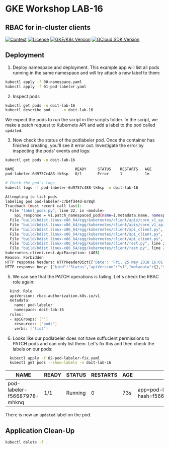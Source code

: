 # GKE Workshop LAB-16

## RBAC for in-cluster clients

[![Context](https://img.shields.io/badge/GKE%20Fundamentals-1-blue.svg)](#)
[![License](https://img.shields.io/badge/License-Apache%202.0-blue.svg)](https://opensource.org/licenses/Apache-2.0)
[![GKE/K8s Version](https://img.shields.io/badge/k8s%20version-1.18.20-blue.svg)](#)
[![GCloud SDK Version](https://img.shields.io/badge/gcloud%20version-359.0.0-blue.svg)](#)

## Deployment

1. Deploy namespace and deployment. This example app will list all pods running in the same namespace and will try attach a new label to them:

```bash
kubectl apply -f 00-namespace.yaml
kubectl apply -f 01-pod-labeler.yaml
```

2. Inspect pods

```bash
kubectl get pods -n doit-lab-16
kubectl describe pod ... -n doit-lab-16
```

We expect the pods to run the script in the scripts folder. In the script, we make a patch request to Kubernets API and add a label to the pod called `updated`.

3. Now check the status of the podlabeler pod. Once the container has finished creating, you'll see it error out. Investigate the error by inspecting the pods' events and logs:

```bash
kubectl get pods -n doit-lab-16

NAME                           READY     STATUS    RESTARTS   AGE
pod-labeler-6d9757c488-tk6sp   0/1       Error     1          1m

# Check the pod's logs
kubectl logs -f pod-labeler-6d9757c488-tk6sp -n doit-lab-16

Attempting to list pods
labeling pod pod-labeler-c7b4fd44d-mr8qh
Traceback (most recent call last):
  File "label_pods.py", line 22, in <module>
    api_response = v1.patch_namespaced_pod(name=i.metadata.name, namespace="default", body=body)
  File "build/bdist.linux-x86_64/egg/kubernetes/client/apis/core_v1_api.py", line 15376, in patch_namespaced_pod
  File "build/bdist.linux-x86_64/egg/kubernetes/client/apis/core_v1_api.py", line 15467, in patch_namespaced_pod_with_http_info
  File "build/bdist.linux-x86_64/egg/kubernetes/client/api_client.py", line 321, in call_api
  File "build/bdist.linux-x86_64/egg/kubernetes/client/api_client.py", line 155, in __call_api
  File "build/bdist.linux-x86_64/egg/kubernetes/client/api_client.py", line 380, in request
  File "build/bdist.linux-x86_64/egg/kubernetes/client/rest.py", line 286, in PATCH
  File "build/bdist.linux-x86_64/egg/kubernetes/client/rest.py", line 222, in request
kubernetes.client.rest.ApiException: (403)
Reason: Forbidden
HTTP response headers: HTTPHeaderDict({'Date': 'Fri, 25 May 2018 16:01:40 GMT', 'Audit-Id': '461fa750-57c9-4fea-8717-f1778828417f', 'Content-Length': '385', 'Content-Type': 'application/json', 'X-Content-Type-Options': 'nosniff'})
HTTP response body: {"kind":"Status","apiVersion":"v1","metadata":{},"status":"Failure","message":"pods \"pod-labeler-c7b4fd44d-mr8qh\" is forbidden: User \"system:serviceaccount:default:pod-labeler\" cannot patch pods in the namespace \"default\": Unknown user \"system:serviceaccount:default:pod-labeler\"","reason":"Forbidden","details":{"name":"pod-labeler-c7b4fd44d-mr8qh","kind":"pods"},"code":403}
```

5. We can see that the PATCH operations is failing. Let's check the RBAC role again:

```bash
  kind: Role
  apiVersion: rbac.authorization.k8s.io/v1
  metadata:
    name: pod-labeler
    namespace: doit-lab-16
  rules:
  - apiGroups: [""]
    resources: ["pods"]
    verbs: ["list"]
```

6. Looks like our podlabeler does not have suffucient permissions to PATCH pods and can only list them. Let's fix this and then check the labels on our pods:

```bash
  kubectl apply -f 02-pod-labeler-fix.yaml
  kubectl get pods --show-labels -n doit-lab-16
```

| NAME                        | READY | STATUS  | RESTARTS | AGE | LABELS                                                            |
| --------------------------- | ----- | ------- | -------- | --- | ----------------------------------------------------------------- |
| pod-labeler-f56687978-mhknq | 1/1   | Running | 0        | 73s | app=pod-labeler,pod-template-hash=f56687978,updated=1648542497.28 |

There is now an `updated` label on the pod.

## Application Clean-Up

```bash
kubectl delete -f .
```
